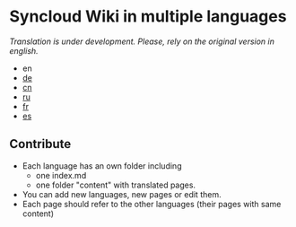 # Syncloud Wiki in multiple languages

*Translation is under development. Please, rely on the original version in english.*

* en
* [de](https://github.com/syncloud/docs/blob/main/de/index.md)
* [cn](https://github.com/syncloud/docs/blob/main/cn/index.md)
* [ru](https://github.com/syncloud/docs/blob/main/ru/index.md)
* [fr](https://github.com/syncloud/docs/blob/main/fr/index.md)
* [es](https://github.com/syncloud/docs/blob/main/es/index.md)

## Contribute

* Each language has an own folder including 
  * one index.md 
  * one folder "content" with translated pages. 
* You can add new languages, new pages or edit them.
* Each page should refer to the other languages (their pages with same content)
